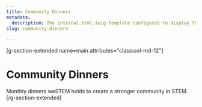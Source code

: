 ```yaml
---
title: Community Dinners
metadata:
  description: The internal.html.twig template configured to display the
slug: community-dinners

---
```


[g-section-extended name=main attributes="class:col-md-12"]
# Community Dinners

Monthly dinners weSTEM holds to create a stronger community in STEM.
[/g-section-extended]